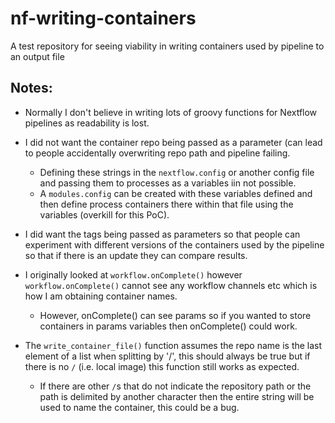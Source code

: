 # nf-writing-containers
A test repository for seeing viability in writing containers used by pipeline to an output file

## Notes:
* Normally I don't believe in writing lots of groovy functions for Nextflow pipelines as readability is lost.

* I did not want the container repo being passed as a parameter (can lead to people accidentally overwriting repo path and pipeline failing.
  * Defining these strings in the `nextflow.config` or another config file and passing them to processes as a variables iin not possible.
  * A `modules.config` can be created with these variables defined and then define process containers there within that file using the variables (overkill for this PoC).
* I did want the tags being passed as parameters so that people can experiment with different versions of the containers used by the pipeline so that if there is an update they can compare results.

* I originally looked at `workflow.onComplete()` however `workflow.onComplete()` cannot see any workflow channels etc which is how I am obtaining container names.
  * However, onComplete() can see params so if you wanted to store containers in params variables then onComplete() could work.

* The `write_container_file()` function assumes the repo name is the last element of a list when splitting by '/', this should always be true but if there is no `/` (i.e. local image) this function still works as expected.
  * If there are other `/`s that do not indicate the repository path or the path is delimited by another character then the entire string will be used to name the container, this could be a bug.
